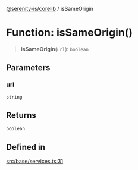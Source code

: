 [@serenity-is/corelib](../README.md) / isSameOrigin

# Function: isSameOrigin()

> **isSameOrigin**(`url`): `boolean`

## Parameters

### url

`string`

## Returns

`boolean`

## Defined in

[src/base/services.ts:31](https://github.com/serenity-is/serenity/blob/master/packages/corelib/src/base/services.ts#L31)

